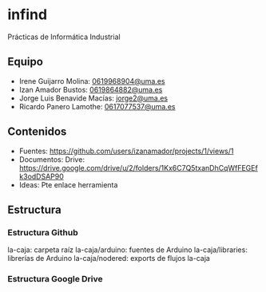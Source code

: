 # infind

Prácticas de Informática Industrial

## Equipo

- Irene Guijarro Molina: 0619968904@uma.es
- Izan Amador Bustos: 0619864882@uma.es
- Jorge Luis Benavide Macías: jorge2@uma.es
- Ricardo Panero Lamothe: 0617077537@uma.es


## Contenidos
- Fuentes: https://github.com/users/izanamador/projects/1/views/1
- Documentos: Drive: https://drive.google.com/drive/u/2/folders/1Kx6C7Q5txanDhCqWfFEGEfk3odDSAP90
- Ideas: Pte enlace herramienta

## Estructura

### Estructura Github

la-caja: carpeta raíz
la-caja/arduino: fuentes de Arduino
la-caja/libraries: librerías de Arduino
la-caja/nodered: exports de flujos 
la-caja

### Estructura Google Drive


